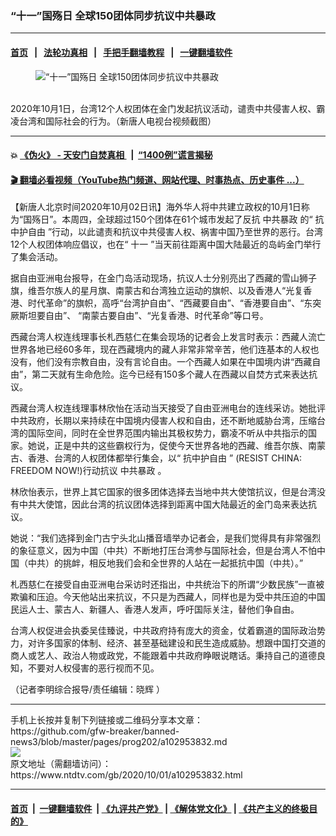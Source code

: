 ### “十一”国殇日 全球150团体同步抗议中共暴政
------------------------

#### [首页](https://github.com/gfw-breaker/banned-news3/blob/master/README.md) &nbsp;&nbsp;|&nbsp;&nbsp; [法轮功真相](https://github.com/begood0513/basic/blob/master/README.md)  &nbsp;&nbsp;|&nbsp;&nbsp; [手把手翻墙教程](https://github.com/gfw-breaker/guides/wiki)  &nbsp;&nbsp;|&nbsp;&nbsp; [一键翻墙软件](https://github.com/gfw-breaker/nogfw/blob/master/README.md)  



<div><div class="featured_image">
 <figure>
  <img alt="“十一”国殇日 全球150团体同步抗议中共暴政" src="https://i.ntdtv.com/assets/uploads/2020/10/Untitled-5-800x450.jpg"/>
 </figure><br/>
 <span class="caption">
  2020年10月1日，台湾12个人权团体在金门发起抗议活动，谴责中共侵害人权、霸凌台湾和国际社会的行为。（新唐人电视台视频截图）
 </span>
</div>
</div><hr/>

#### 💥 [《伪火》 - 天安门自焚真相 ](http://158.247.195.190:10000/videos/blog/weihuo.html)&nbsp; |&nbsp; [“1400例”谎言揭秘  ](http://158.247.195.190:10000/videos/blog/jiexi1400.html)

#### [ 🎬  翻墙必看视频（YouTube热门频道、网站代理、时事热点、历史事件 ...）](https://github.com/gfw-breaker/links/blob/master/banned.md)

<div><div class="post_content" itemprop="articleBody">
 <p>
  【新唐人北京时间2020年10月02日讯】海外华人将中共建立政权的10月1日称为“国殇日”。本周四，全球超过150个团体在61个城市发起了反抗
  <ok href="https://www.ntdtv.com/gb/中共暴政.htm">
   中共暴政
  </ok>
  的“
  <ok href="https://www.ntdtv.com/gb/抗中护自由.htm">
   抗中护自由
  </ok>
  ”行动，以此谴责和抗议中共侵害人权、祸害中国乃至世界的恶行。台湾12个人权团体响应倡议，也在“
  <ok href="https://www.ntdtv.com/gb/十一.htm">
   十一
  </ok>
  ”当天前往距离中国大陆最近的岛屿金门举行了集会活动。
 </p>
 <p>
  据自由亚洲电台报导，在金门岛活动现场，抗议人士分别亮出了西藏的雪山狮子旗，维吾尔族人的星月旗、南蒙古和台湾独立运动的旗帜、以及香港人“光复香港、时代革命”的旗帜，高呼“台湾护自由”、“⻄藏要自由”、“香港要自由”、“东突厥斯坦要自由”、 “南蒙古要自由”、“光复香港、时代革命”等口号。
 </p>
 <p>
  西藏台湾人权连线理事长札⻄慈仁在集会现场的记者会上发言时表示：西藏人流亡世界各地已经60多年，现在西藏境内的藏人非常非常辛苦，他们连基本的人权也没有，他们没有宗教自由，没有言论自由。一个西藏人如果在中国境内讲“西藏自由”，第二天就有生命危险。迄今已经有150多个藏人在西藏以自焚方式来表达抗议。
 </p>
 <p>
  西藏台湾人权连线理事林欣怡在活动当天接受了自由亚洲电台的连线采访。她批评中共政府，长期以来持续在中国境内侵害人权和自由，还不断地威胁台湾，压缩台湾的国际空间，同时在全世界范围内输出其极权势力，霸凌不听从中共指示的国家。她说，正是中共的这些霸权行为，促使今天世界各地的西藏、维吾尔族、南蒙古、香港、台湾的人权团体都举行集会，以“
  <ok href="https://www.ntdtv.com/gb/抗中护自由.htm">
   抗中护自由
  </ok>
  ” (RESIST CHINA: FREEDOM NOW!)行动抗议
  <ok href="https://www.ntdtv.com/gb/中共暴政.htm">
   中共暴政
  </ok>
  。
 </p>
 <p>
  林欣怡表示，世界上其它国家的很多团体选择去当地中共大使馆抗议，但是台湾没有中共大使馆，因此台湾的抗议团体选择到距离中国大陆最近的金门岛来表达抗议。
 </p>
 <p>
  她说：“我们选择到金门古宁头北山播音墙举办记者会，是我们觉得具有非常强烈的象征意义，因为中国（中共）不断地打压台湾参与国际社会，但是台湾人不怕中国（中共）的挑衅，相反地我们会和全世界的人站在一起抵抗中国（中共）。”
 </p>
 <p>
  札西慈仁在接受自由亚洲电台采访时还指出，中共统治下的所谓“少数⺠族”一直被欺骗和压迫。今天他站出来抗议，不只是为西藏人，同样也是为受中共压迫的中国民运人士、蒙古人、新疆人、香港人发声，呼吁国际关注，替他们争自由。
 </p>
 <p>
  台湾人权促进会执委吴佳臻说，中共政府持有庞大的资金，仗着霸道的国际政治势力，对许多国家的体制、经济、甚至基础建设和民生造成威胁。想跟中国打交道的商人或艺人、政治人物或政党，不能跟着中共政府睁眼说瞎话。秉持自己的道德良知，不要对人权侵害的恶行视而不见。
 </p>
 <div class="video_fit_container">
 </div>
 <p>
  （记者李明综合报导/责任编辑：晓辉 ）
 </p>
 <div class="single_ad">
 </div>
</div>
</div>
<hr/>
手机上长按并复制下列链接或二维码分享本文章：<br/>
https://github.com/gfw-breaker/banned-news3/blob/master/pages/prog202/a102953832.md <br/>
<a href='https://github.com/gfw-breaker/banned-news3/blob/master/pages/prog202/a102953832.md'><img src='https://github.com/gfw-breaker/banned-news3/blob/master/pages/prog202/a102953832.md.png'/></a> <br/>
原文地址（需翻墙访问）：https://www.ntdtv.com/gb/2020/10/01/a102953832.html


------------------------
#### [首页](https://github.com/gfw-breaker/banned-news3/blob/master/README.md) &nbsp;|&nbsp; [一键翻墙软件](https://github.com/gfw-breaker/nogfw/blob/master/README.md) &nbsp;| [《九评共产党》](https://github.com/gfw-breaker/9ping.md/blob/master/README.md#九评之一评共产党是什么) | [《解体党文化》](https://github.com/gfw-breaker/jtdwh.md/blob/master/README.md) | [《共产主义的终极目的》](https://github.com/gfw-breaker/gczydzjmd.md/blob/master/README.md)


<img src='http://gfw-breaker.win/banned-news3/pages/prog202/a102953832.md' width='0px' height='0px'/>